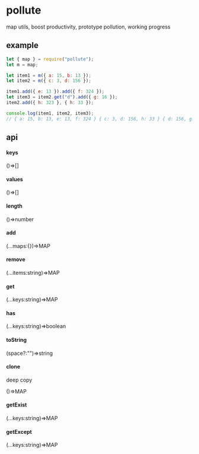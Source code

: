 # pollute

map utils, boost productivity, prototype pollution, working progress

## example

```js
let { map } = require("pollute");
let m = map;

let item1 = m({ a: 15, b: 13 });
let item2 = m({ c: 3, d: 156 });

item1.add({ e: 13 }).add({ f: 324 });
let item3 = item2.get("d").add({ g: 16 });
item2.add({ h: 323 }, { h: 33 });

console.log(item1, item2, item3);
// { a: 15, b: 13, e: 13, f: 324 } { c: 3, d: 156, h: 33 } { d: 156, g: 16 }
```

## api

#### keys

()=>[]

#### values

()=>[]

#### length

()=>number

#### add

(...maps:{})=>MAP

#### remove

(...items:string)=>MAP

#### get

(...keys:string)=>MAP

#### has

(...keys:string)=>boolean

#### toString

(space?:"")=>string

#### clone

deep copy

()=>MAP

#### getExist

(...keys:string)=>MAP

#### getExcept

(...keys:string)=>MAP
